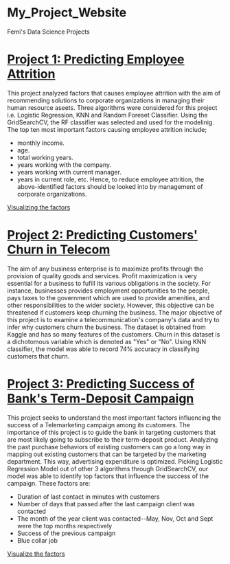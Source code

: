 # My_Project_Website
Femi's Data Science Projects
# [Project 1: Predicting Employee Attrition](https://github.com/fobembe/People-Analytics) 
This project analyzed factors that causes employee attrition with the aim of recommending solutions to corporate organizations in managing their human resource aseets. Three algorithms were considered for this project i.e. Logistic Regression, KNN and Random Foreset Classifier.  Using the GridSearchCV, the RF classifier was selected and used for the modelinig. The top ten most important factors causing employee attrition include;
* monthly income. 
* age.
* total working years. 
* years working with the company. 
* years working with current manager. 
* years in current role, etc.
Hence, to reduce employee attrition, the above-identified factors should be looked into by management of corporate organizations.

[Visualizing the factors](https://github.com/fobembe/My_Project_Website/blob/main/images/employee.png)

# [Project 2: Predicting Customers' Churn in Telecom](https://github.com/fobembe/Telecom_Churn_Prediction)

The aim of any business enterprise is to maximize profits through the provision of quality goods and services. Profit maximization is very essential for a business to fufill its various obligations in the society. For instance, businesses provides employment opportunities to the people, pays taxes to the government which are used to provide amenities, and other responsibilities to the wider society. However, this objective can be threatened if customers keep churning the business. The major objective of this project is to examine a telecommunication's company's data and try to infer why customers churn the business. The dataset is obtained from Kaggle and has so many features of the customers. Churn in this dataset is a dichotomous variable which is denoted as "Yes" or "No".  Using KNN classifier, the model was able to record 74% accuracy in classifying customers that churn.

# [Project 3: Predicting Success of Bank's Term-Deposit Campaign](https://github.com/fobembe/Bank-Telemarketing-Campaign)
This project seeks to understand the most important factors influencing the success of a Telemarketing campaign among its customers. The importance of this project is to guide the bank in targeting customers that are most likely going to subscribe to their term-deposit product. Analyzing the past purchase behaviors of existing customers can go a long way in mapping out existing customers that can be targeted by the marketing department. This way, advertising expenditure is optimized.  Picking Logistic Regression Model out of other 3 algorithms through GridSearchCV, our model was able to identify top factors that influence the success of the campaign.  These factors are:
* Duration of last contact in minutes with customers
* Number of days that passed after the last campaign client was contacted 
* The month of the year client was contacted--May, Nov, Oct and Sept were the top months respectively
* Success of the previous campaign
* Blue collar job

[Visualize the factors](https://github.com/fobembe/My_Project_Website/blob/main/images/Telemarketing.png)
